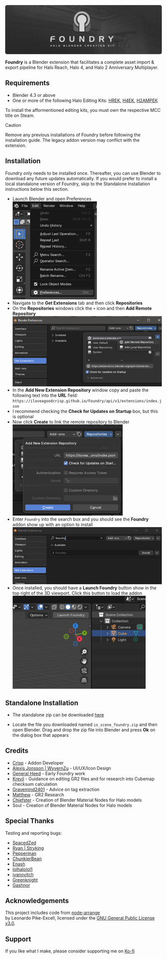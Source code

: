 <div align="center"> <img src="img/readme_banner.png"> </div>

**Foundry** is a Blender extension that facilitates a complete asset import & export pipeline for Halo Reach, Halo 4, and Halo 2 Anniversary Multiplayer.

## Requirements
- Blender 4.3 or above
- One or more of the following Halo Editing Kits: [HREK](https://store.steampowered.com/app/1695790/Halo_2_Anniversary_MP_Mod_Tools__MCC/),
[H4EK](https://store.steampowered.com/app/1695792/Halo_4_Mod_Tools__MCC/),
[H2AMPEK](https://store.steampowered.com/app/1695790/Halo_2_Anniversary_MP_Mod_Tools__MCC/)

To install the afformentioned editing kits, you must own the respective MCC title on Steam.

> [!CAUTION]
> Remove any previous installations of Foundry before following the installation guide. The legacy addon version may conflict with the extension.

## Installation

Foundry only needs to be installed once. Thereafter, you can use Blender to download any future updates automatically. If you would prefer to install a local standalone version of Foundry, skip to the Standalone Installation instructions below this section.

- Launch Blender and open Preferences <div align="left"> <img src="img/install0.png"> </div>
- Navigate to the **Get Extensions** tab and then click **Repositories**
- On the **Repositories** windows click the `+` icon and then **Add Remote Repository** <div align="left"> <img src="img/install1.png"> </div>
- In the **Add New Extension Repository** window copy and paste the following text into the **URL** field: `https://iloveagoodcrisp.github.io/Foundry/api/v1/extensions/index.json`
- I recommend checking the **Check for Updates on Startup** box, but this is optional
-  Now click **Create** to link the remote repository to Blender <div align="left"> <img src="img/install2.png"> </div>
- Enter `Foundry` into the search box and you should see the **Foundry** addon show up with an option to install <div align="left"> <img src="img/install3.png"> </div>
- Once installed, you should have a **Launch Foundry** button show in the top right of the 3D viewport. Click this button to load the addon <div align="left"> <img src="img/install4.png"> </div>

## Standalone Installation

- The standalone zip can be downloaded [here](https://iloveagoodcrisp.github.io/Foundry/api/v1/extensions/io_scene_foundry.zip)

- Locate the file you downloaded named `io_scene_foundry.zip` and then open Blender. Drag and drop the zip file into Blender and press **Ok** on the dialog box that appears

## Credits
- [Crisp](https://github.com/ILoveAGoodCrisp) - Addon Developer
- [Alexis Jonsson | WyvernZu](https://github.com/AlexisJonsson) - UI/UX/Icon Design
- [General Heed](https://github.com/Generalkidd) - Early Foundry work
- [Krevil](https://github.com/Krevil) - Guidance on editing GR2 files and for research into Cubemap checksum calculation
- [Gravemind2401](https://github.com/Gravemind2401) - Advice on tag extraction
- [Matthew](https://github.com/matty45) - GR2 Research
- [Chiefster](https://github.com/chiefster-4014) - Creation of Blender Material Nodes for Halo models
- Soul - Creation of Blender Material Nodes for Halo models

## Special Thanks
Testing and reporting bugs:
- [SpacedZed](https://github.com/SpacedZed)
- [Ryan | Stryking](https://github.com/stryking)
- [Pepperman](https://github.com/Pepper-Man)
- [ChunkierBean](https://github.com/TheChunkierBean)
- [Enash](https://github.com/EnashMods)
- [lolhalolol1](https://github.com/lolhalolol1)
- [ivanovitch](https://github.com/ivanivanovitch)
- [Greenknight](https://github.com/GreenKnight5417)
- [Gashnor](https://github.com/Gashnor)

## Acknowledgements
This project includes code from [node-arrange](https://github.com/Leonardo-Pike-Excell/node-arrange)  
by Leonardo Pike-Excell, licensed under the [GNU General Public License v3.0](https://www.gnu.org/licenses/gpl-3.0.html).

## Support

 If you like what I make, please consider supporting me on [Ko-fi](https://ko-fi.com/iloveagoodcrisp)

